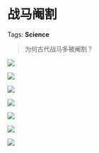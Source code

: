 # 战马阉割

Tags: **Science**

> 为何古代战马多被阉割？



![](https://pic2.zhimg.com/50/v2-98434d92403dc676ac8dbb49a4793002_720w.jpg?source=1940ef5c)  


![](https://pic2.zhimg.com/50/v2-8fc885ca5a539d02cd09e7768cfc20f2_720w.jpg?source=1940ef5c)  


![](https://pic2.zhimg.com/50/v2-e0763c58fdf4d425be9f2ddaa5e63ef7_720w.jpg?source=1940ef5c)  


![](https://pic2.zhimg.com/50/v2-f7d95bc1580963e384e99ae0393c6438_720w.jpg?source=1940ef5c)  


![](https://pica.zhimg.com/50/v2-cd333fc261d50bcd6091ecd99936cc89_720w.jpg?source=1940ef5c)  


![](https://pic3.zhimg.com/50/v2-1624bf8295864ee899610a4ecfb69e1f_720w.jpg?source=1940ef5c)  


![](https://pic4.zhimg.com/50/v2-3cc0d680a92e55b369208b3dfcc4fca3_720w.jpg?source=1940ef5c)

